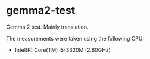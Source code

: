 # gemma2-test

Gemma 2 test. Mainly translation.

The measurements were taken using the following CPU:

* Intel(R) Core(TM) i5-3320M (2.60GHz)
